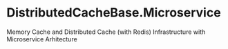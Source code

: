 # DistributedCacheBase.Microservice
Memory Cache and Distributed Cache (with Redis) Infrastructure with Microservice Arhitecture
